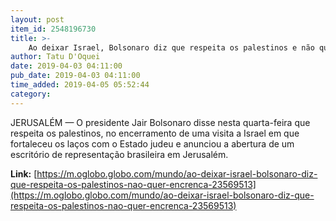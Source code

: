 ```yaml
---
layout: post
item_id: 2548196730
title: >-
    Ao deixar Israel, Bolsonaro diz que respeita os palestinos e não quer 'encrenca'
author: Tatu D'Oquei
date: 2019-04-03 04:11:00
pub_date: 2019-04-03 04:11:00
time_added: 2019-04-05 05:52:44
category: 
---
```


JERUSALÉM — O presidente Jair Bolsonaro disse nesta quarta-feira que respeita os palestinos, no encerramento de uma visita a Israel em que fortaleceu os laços com o Estado judeu e anunciou a abertura de um escritório de representação brasileira em Jerusalém.

**Link:** [https://m.oglobo.globo.com/mundo/ao-deixar-israel-bolsonaro-diz-que-respeita-os-palestinos-nao-quer-encrenca-23569513](https://m.oglobo.globo.com/mundo/ao-deixar-israel-bolsonaro-diz-que-respeita-os-palestinos-nao-quer-encrenca-23569513)

